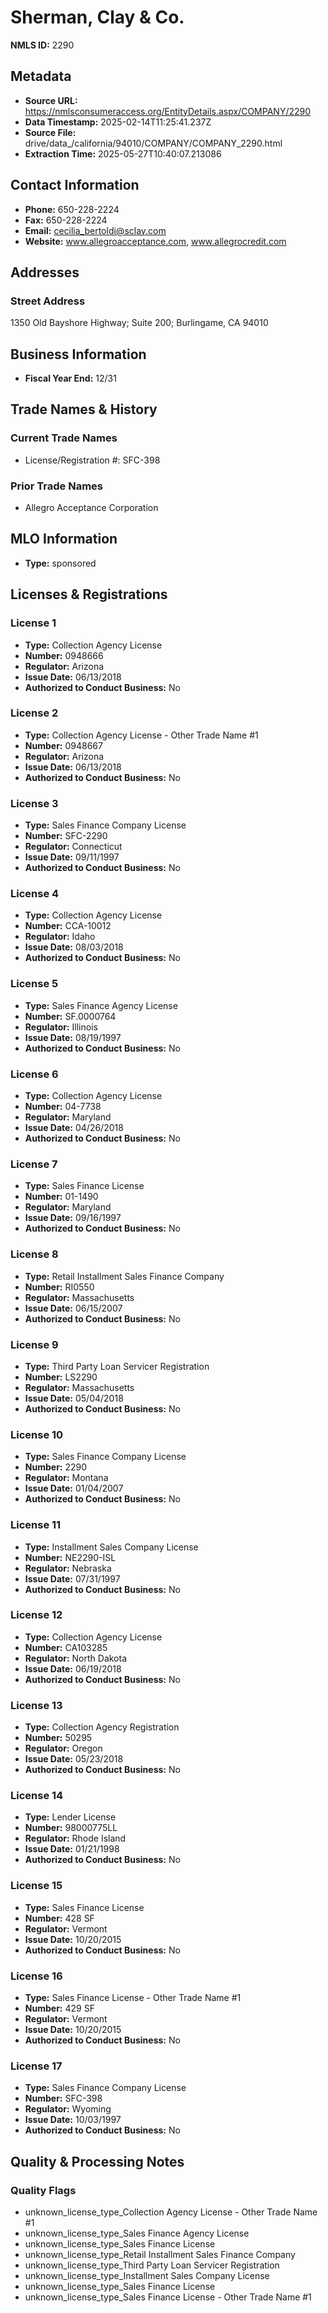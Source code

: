 # Sherman, Clay & Co.

**NMLS ID:** 2290

## Metadata
- **Source URL:** https://nmlsconsumeraccess.org/EntityDetails.aspx/COMPANY/2290
- **Data Timestamp:** 2025-02-14T11:25:41.237Z
- **Source File:** drive/data_/california/94010/COMPANY/COMPANY_2290.html
- **Extraction Time:** 2025-05-27T10:40:07.213086

## Contact Information
- **Phone:** 650-228-2224
- **Fax:** 650-228-2224
- **Email:** cecilia_bertoldi@sclay.com
- **Website:** www.allegroacceptance.com, www.allegrocredit.com

## Addresses
### Street Address
1350 Old Bayshore Highway; Suite 200; Burlingame, CA 94010

## Business Information
- **Fiscal Year End:** 12/31

## Trade Names & History
### Current Trade Names
- License/Registration #: SFC-398

### Prior Trade Names
- Allegro Acceptance Corporation

## MLO Information
- **Type:** sponsored

## Licenses & Registrations

### License 1
- **Type:** Collection Agency License
- **Number:** 0948666
- **Regulator:** Arizona
- **Issue Date:** 06/13/2018
- **Authorized to Conduct Business:** No

### License 2
- **Type:** Collection Agency License - Other Trade Name #1
- **Number:** 0948667
- **Regulator:** Arizona
- **Issue Date:** 06/13/2018
- **Authorized to Conduct Business:** No

### License 3
- **Type:** Sales Finance Company License
- **Number:** SFC-2290
- **Regulator:** Connecticut
- **Issue Date:** 09/11/1997
- **Authorized to Conduct Business:** No

### License 4
- **Type:** Collection Agency License
- **Number:** CCA-10012
- **Regulator:** Idaho
- **Issue Date:** 08/03/2018
- **Authorized to Conduct Business:** No

### License 5
- **Type:** Sales Finance Agency License
- **Number:** SF.0000764
- **Regulator:** Illinois
- **Issue Date:** 08/19/1997
- **Authorized to Conduct Business:** No

### License 6
- **Type:** Collection Agency License
- **Number:** 04-7738
- **Regulator:** Maryland
- **Issue Date:** 04/26/2018
- **Authorized to Conduct Business:** No

### License 7
- **Type:** Sales Finance License
- **Number:** 01-1490
- **Regulator:** Maryland
- **Issue Date:** 09/16/1997
- **Authorized to Conduct Business:** No

### License 8
- **Type:** Retail Installment Sales Finance Company
- **Number:** RI0550
- **Regulator:** Massachusetts
- **Issue Date:** 06/15/2007
- **Authorized to Conduct Business:** No

### License 9
- **Type:** Third Party Loan Servicer Registration
- **Number:** LS2290
- **Regulator:** Massachusetts
- **Issue Date:** 05/04/2018
- **Authorized to Conduct Business:** No

### License 10
- **Type:** Sales Finance Company License
- **Number:** 2290
- **Regulator:** Montana
- **Issue Date:** 01/04/2007
- **Authorized to Conduct Business:** No

### License 11
- **Type:** Installment Sales Company License
- **Number:** NE2290-ISL
- **Regulator:** Nebraska
- **Issue Date:** 07/31/1997
- **Authorized to Conduct Business:** No

### License 12
- **Type:** Collection Agency License
- **Number:** CA103285
- **Regulator:** North Dakota
- **Issue Date:** 06/19/2018
- **Authorized to Conduct Business:** No

### License 13
- **Type:** Collection Agency Registration
- **Number:** 50295
- **Regulator:** Oregon
- **Issue Date:** 05/23/2018
- **Authorized to Conduct Business:** No

### License 14
- **Type:** Lender License
- **Number:** 98000775LL
- **Regulator:** Rhode Island
- **Issue Date:** 01/21/1998
- **Authorized to Conduct Business:** No

### License 15
- **Type:** Sales Finance License
- **Number:** 428 SF
- **Regulator:** Vermont
- **Issue Date:** 10/20/2015
- **Authorized to Conduct Business:** No

### License 16
- **Type:** Sales Finance License - Other Trade Name #1
- **Number:** 429 SF
- **Regulator:** Vermont
- **Issue Date:** 10/20/2015
- **Authorized to Conduct Business:** No

### License 17
- **Type:** Sales Finance Company License
- **Number:** SFC-398
- **Regulator:** Wyoming
- **Issue Date:** 10/03/1997
- **Authorized to Conduct Business:** No

## Quality & Processing Notes
### Quality Flags
- unknown_license_type_Collection Agency License - Other Trade Name #1
- unknown_license_type_Sales Finance Agency License
- unknown_license_type_Sales Finance License
- unknown_license_type_Retail Installment Sales Finance Company
- unknown_license_type_Third Party Loan Servicer Registration
- unknown_license_type_Installment Sales Company License
- unknown_license_type_Sales Finance License
- unknown_license_type_Sales Finance License - Other Trade Name #1
